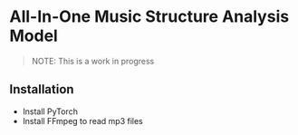 # All-In-One Music Structure Analysis Model
> NOTE: This is a work in progress

## Installation
- Install PyTorch
- Install FFmpeg to read mp3 files
